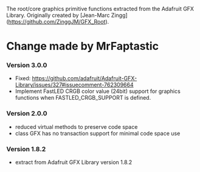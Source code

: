 The root/core graphics primitive functions extracted from the Adafruit GFX Library. Originally created by [Jean-Marc Zingg] (https://github.com/ZinggJM/GFX_Root).

# Change made by MrFaptastic
### Version 3.0.0
* Fixed: https://github.com/adafruit/Adafruit-GFX-Library/issues/327#issuecomment-762309664
* Implement FastLED CRGB color value (24bit) support for graphics functions when FASTLED_CRGB_SUPPORT is defined.

### Version 2.0.0
- reduced virtual methods to preserve code space
- class GFX has no transaction support for minimal code space use
### Version 1.8.2
- extract from Adafruit GFX Library version 1.8.2
